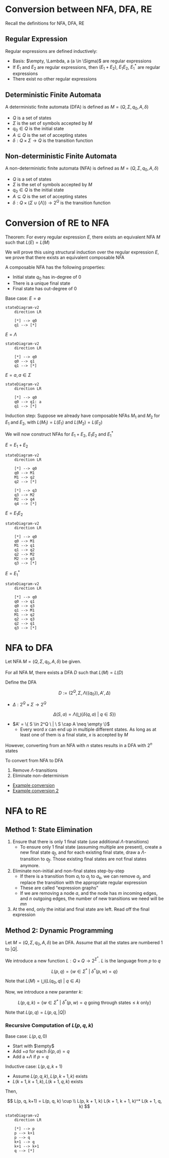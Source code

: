 # Conversion between NFA, DFA, RE

Recall the definitions for NFA, DFA, RE

## Regular Expression

Regular expressions are defined inductively:

- Basis: $\empty, \Lambda, a (a \in \Sigma)$ are regular expressions
- If $E_1$ and $E_2$ are regular expressions, then $(E_1 + E_2)$, $E_1 E_2$, $E_1^*$ are regular expressions
- There exist no other regular expressions

## Deterministic Finite Automata

A deterministic finite automata (DFA) is defined as $M = (Q, \Sigma, q_0, A, \delta)$

- $Q$ is a set of states
- $\Sigma$ is the set of symbols accepted by $M$
- $q_0 \in Q$ is the initial state
- $A \subseteq Q$ is the set of accepting states
- $\delta: Q \times \Sigma \rightarrow Q$ is the transition function

## Non-deterministic Finite Automata

A non-deterministic finite automata (NFA) is defined as $M = (Q, \Sigma, q_0, A, \delta)$

- $Q$ is a set of states
- $\Sigma$ is the set of symbols accepted by $M$
- $q_0 \in Q$ is the initial state
- $A \subseteq Q$ is the set of accepting states
- $\delta: Q \times (\Sigma \cup \{ \Lambda \}) \rightarrow 2^Q$ is the transition function

# Conversion of RE to NFA

Theorem: For every regular expression $E$, there exists an equivalent NFA $M$ such that $L(E) = L(M)$

We will prove this using structural induction over the regular expression $E$, we prove that there exists an equivalent composable NFA

A composable NFA has the following properties:

- Initial state $q_0$ has in-degree of 0
- There is a unique final state
- Final state has out-degree of 0

Base case: $E = \emptyset$

```mermaid
stateDiagram-v2
    direction LR

    [*] --> q0
    q1 --> [*]
```

$E = \Lambda$

```mermaid
stateDiagram-v2
    direction LR

    [*] --> q0
    q0 --> q1
    q1 --> [*]
```

$E = a, a \in \Sigma$

```mermaid
stateDiagram-v2
    direction LR

    [*] --> q0
    q0 --> q1: a
    q1 --> [*]
```

Induction step: Suppose we already have composable NFAs $M_1$ and $M_2$ for $E_1$ and $E_2$, with $L(M_1) = L(E_1)$ and $L(M_2) = L(E_2)$

We will now construct NFAs for $E_1 + E_2$, $E_1 E_2$ and $E_1^*$

$E = E_1 + E_2$

```mermaid
stateDiagram-v2
    direction LR

    [*] --> q0
    q0 --> M1
    M1 --> q2
    q2 --> [*]

    [*] --> q3
    q3 --> M2
    M2 --> q4
    q4 --> [*]
```

$E = E_1 E_2$

```mermaid
stateDiagram-v2
    direction LR

    [*] --> q0
    q0 --> M1
    M1 --> q1
    q1 --> q2
    q2 --> M2
    M2 --> q3
    q3 --> [*]
```

$E = E_1^*$

```mermaid
stateDiagram-v2
    direction LR

    [*] --> q0
    q0 --> q1
    q0 --> q3
    q1 --> M1
    M1 --> q2
    q2 --> q3
    q2 --> q1
    q3 --> [*]
```

# NFA to DFA

Let NFA $M = (Q, \Sigma, q_0, A, \delta)$ be given.

For all NFA $M$, there exists a DFA $D$ such that $L(M) = L(D)$

Define the DFA

$$
D := \left( 2^Q, \Sigma, \Lambda(\{q_0\}), A', \Delta \right)
$$

- $\Delta: 2^Q \times \Sigma \rightarrow 2^Q$

$$
\Delta(S, a) = \Lambda \left( \bigcup \left\{ \delta(q, a) \ | \ q \in S  \right\} \right)
$$

- $A' = \{ S \in 2^Q \ | \ S \cap A \neq \empty \}$
  - Every word $x$ can end up in multiple different states. As long as at least one of them is a final state, $x$ is accepted by $M$

However, converting from an NFA with $n$ states results in a DFA with $2^n$ states

To convert from NFA to DFA

1. Remove $\Lambda$-transitions
2. Eliminate non-determinism

- [Example conversion](https://www.youtube.com/watch?v=i-fk9o46oVY)
- [Example conversion 2](https://www.youtube.com/watch?v=4-N3GfHb134)

# NFA to RE

## Method 1: State Elimination

1. Ensure that there is only 1 final state (use additional $\Lambda$-transitions)
   - To ensure only 1 final state (assuming multiple are present), create a new final state $q_f$, and for each existing final state, draw a $\Lambda$-transition to $q_f$. Those existing final states are not final states anymore.
2. Eliminate non-initial and non-final states step-by-step
   - If there is a transition from $a_i$ to $a_j$ to $a_k$, we can remove $a_j$, and replace the transition with the appropriate regular expression
   - These are called "expression graphs"
   - If we are removing a node $a$, and the node has $m$ incoming edges, and $n$ outgoing edges, the number of new transitions we need will be $mn$
3. At the end, only the initial and final state are left. Read off the final expression

## Method 2: Dynamic Programming

Let $M = (Q, \Sigma, q_0, A, \delta)$ be an DFA. Assume that all the states are numbered $1$ to $|Q|$.

We introduce a new function $L: Q \times Q \rightarrow 2^{\Sigma^*}$. $L$ is the language from $p$ to $q$

$$
L(p, q) = \{ w \in \Sigma^* \ | \ \delta^*(p, w) = q \}
$$

Note that $L(M) = \bigcup \{ L(q_0, q) \ | \ q \in A \}$

Now, we introduce a new paramter $k$:

$$
L(p, q, k) = \{ w \in \Sigma^* \ | \ \delta^*(p, w) = q \text{ going through states$\leq k$ only} \}
$$

Note that $L(p, q) = L(p, q, |Q|)$

### Recursive Computation of $L(p, q, k)$

Base case: $L(p, q, 0)$

- Start with $\empty$
- Add $+a$ for each $\delta(p, a) = q$
- Add a $+\Lambda$ if $p = q$

Inductive case: $L(p, q, k+1)$

- Assume $L(p, q, k), L(p, k+1, k)$ exists
- $L(k+1, k+1, k), L(k+1, q, k)$ exists

Then,

$$
L(p, q, k+1) = L(p, q, k) \cup \\ L(p, k + 1, k) L(k + 1, k + 1, k)^* L(k + 1, q, k)
$$

```mermaid
stateDiagram-v2
    direction LR

    [*] --> p
    p --> k+1
    p --> q
    k+1 --> q
    k+1 --> k+1
    q --> [*]
```
